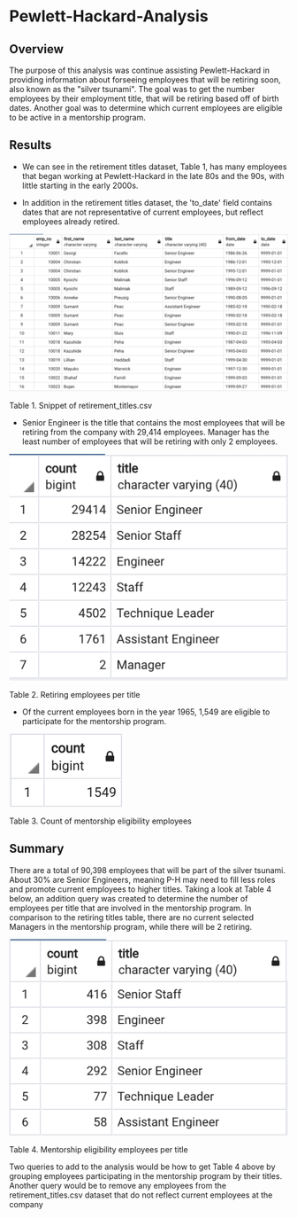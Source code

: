 # Pewlett-Hackard-Analysis

## Overview

The purpose of this analysis was continue assisting Pewlett-Hackard in providing information about forseeing employees that will be retiring soon, also known as the "silver tsunami". The goal was to get the number employees by their employment title, that will be retiring based off of birth dates. Another goal was to determine which current employees are eligible to be active in a mentorship program.


## Results

- We can see in the retirement titles dataset, Table 1, has many employees that began working at Pewlett-Hackard in the late 80s and the 90s, with little starting in the early 2000s. 

- In addition in the retirement titles dataset, the 'to_date' field contains dates that are not representative of current employees, but reflect employees already retired.


![img_1](https://github.com/jmasurovsky/Pewlett-Hackard-Analysis/blob/master/Images/retirement_title.png)

Table 1. Snippet of retirement_titles.csv


- Senior Engineer is the title that contains the most employees that will be retiring from the company with 29,414 employees. Manager has the least number of employees that will be retiring with only 2 employees. 


![img_2](https://github.com/jmasurovsky/Pewlett-Hackard-Analysis/blob/master/Images/retiring_titles.png)

Table 2. Retiring employees per title


- Of the current employees born in the year 1965, 1,549 are eligible to participate for the mentorship program.


![img_3](https://github.com/jmasurovsky/Pewlett-Hackard-Analysis/blob/master/Images/mentorship_eligibility_count.png)

Table 3. Count of mentorship eligibility employees


## Summary

There are a total of 90,398 employees that will be part of the silver tsunami. About 30% are Senior Engineers, meaning P-H may need to fill less roles and promote current employees to higher titles. Taking a look at Table 4 below, an addition query was created to determine the number of employees per title that are involved in the mentorship program. In comparison to the retiring titles table, there are no current selected Managers in the mentorship program, while there will be 2 retiring. 

![img_4](https://github.com/jmasurovsky/Pewlett-Hackard-Analysis/blob/master/Images/mentorship_program_titles.png)

Table 4. Mentorship eligibility employees per title


Two queries to add to the analysis would be how to get Table 4 above by grouping employees participating in the mentorship program by their titles. Another query would be to remove any employees from the retirement_titles.csv dataset that do not reflect current employees at the company

